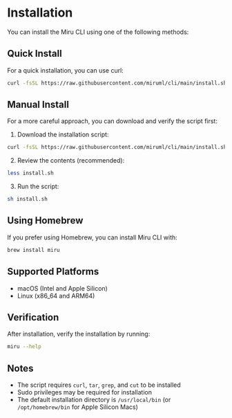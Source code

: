 # Installation

You can install the Miru CLI using one of the following methods:

## Quick Install

For a quick installation, you can use curl:

```bash
curl -fsSL https://raw.githubusercontent.com/miruml/cli/main/install.sh | sh
```

## Manual Install

For a more careful approach, you can download and verify the script first:

1. Download the installation script:
```bash
curl -fsSL https://raw.githubusercontent.com/miruml/cli/main/install.sh -o install.sh
```

2. Review the contents (recommended):
```bash
less install.sh
```

3. Run the script:
```bash
sh install.sh
```

## Using Homebrew

If you prefer using Homebrew, you can install Miru CLI with:

```bash
brew install miru
```

## Supported Platforms

- macOS (Intel and Apple Silicon)
- Linux (x86_64 and ARM64)

## Verification

After installation, verify the installation by running:

```bash
miru --help
```

## Notes

- The script requires `curl`, `tar`, `grep`, and `cut` to be installed
- Sudo privileges may be required for installation
- The default installation directory is `/usr/local/bin` (or `/opt/homebrew/bin` for Apple Silicon Macs)
